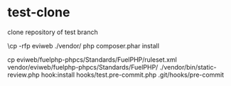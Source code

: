 # test-clone
clone repository of test branch

\cp -rfp eviweb ./vendor/
php composer.phar install 

cp eviweb/fuelphp-phpcs/Standards/FuelPHP/ruleset.xml vendor/eviweb/fuelphp-phpcs/Standards/FuelPHP/
./vendor/bin/static-review.php hook:install hooks/test.pre-commit.php .git/hooks/pre-commit


